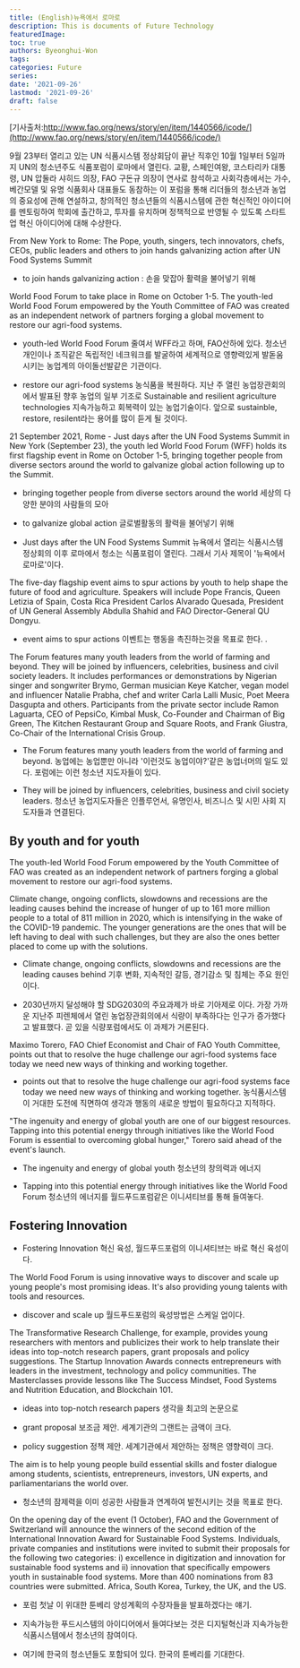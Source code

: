 ```yaml
---
title: (English)뉴욕에서 로마로
description: This is documents of Future Technology
featuredImage: 
toc: true
authors: Byeonghui-Won
tags:
categories: Future
series: 
date: '2021-09-26'
lastmod: '2021-09-26'
draft: false
---
```


[기사출처:http://www.fao.org/news/story/en/item/1440566/icode/](http://www.fao.org/news/story/en/item/1440566/icode/)

9월 23부터 열리고 있는 UN 식품시스템 정상회담이 끝난 직후인 10월 1일부터 5일까지 UN의 청소년주도 식품포럼이 로마에서 열린다. 교황, 스페인여왕, 코스타리카 대통령, UN 압둘라 샤히드 의장, FAO 구돈규 의장이 연사로 참석하고 사회각층에서는 가수, 베간모델 및 유명 식품회사 대표들도 동참하는 이 포럼을 통해 리더들의 청소년과 농업의 중요성에 관해 연설하고, 창의적인 청소년들의 식품시스템에 관한 혁신적인 아이디어를 멘토링하여 학회에 출간하고, 투자를 유치하며 정책적으로 반영될 수 있도록 스타트업 혁신 아이디어에 대해 수상한다. 

From New York to Rome: The Pope, youth, singers, tech innovators, chefs, CEOs, public leaders and others to join hands galvanizing action after UN Food Systems Summit

+ to join hands galvanizing action : 손을 맞잡아 활력을 불어넣기 위해

World Food Forum to take place in Rome on October 1-5. The youth-led World Food Forum empowered by the Youth Committee of FAO was created as an independent network of partners forging a global movement to restore our agri-food systems.

+ youth-led World Food Forum 줄여서 WFF라고 하며, FAO산하에 있다. 청소년개인이나 조직같은 독립적인 네크워크를 발굴하여 세계적으로 영향력있게 발돋움 시키는 농업계의 아이돌선발같은 기관이다. 

+ restore our agri-food systems  농식품을 복원하다. 지난 주 열린 농업장관회의에서 발표된 향후 농업의 일부 기조로 Sustainable and resilient agriculture technologies 지속가능하고 회복력이 있는 농업기술이다. 앞으로 sustainble, restore, resilent라는 용어를 많이 듣게 될 것이다. 

21 September 2021, Rome - Just days after the UN Food Systems Summit in New York (September 23), the youth led World Food Forum (WFF) holds its first flagship event in Rome on October 1-5, bringing together people from diverse sectors around the world to galvanize global action following up to the Summit.

+ bringing together people from diverse sectors around the world 세상의 다양한 분야의 사람들의 모아 

+ to galvanize global action 글로벌활동의 활력을 불어넣기 위해

+ Just days after the UN Food Systems Summit 뉴욕에서 열리는 식품시스템 정상회의 이후 로마에서 청소는 식품포럼이 열린다. 그래서 기사 제목이 '뉴욕에서 로마로'이다. 

The five-day flagship event aims to spur actions by youth to help shape the future of food and agriculture. Speakers will include Pope Francis, Queen Letizia of Spain, Costa Rica President Carlos Alvarado Quesada, President of UN General Assembly Abdulla Shahid and FAO Director-General QU Dongyu.

+ event aims to spur actions 이벤트는 행동을 촉진하는것을 목표로 한다. . 

The Forum features many youth leaders from the world of farming and beyond. They will be joined by influencers, celebrities, business and civil society leaders. It includes performances or demonstrations by Nigerian singer and songwriter Brymo, German musician Keye Katcher, vegan model and influencer Natalie Prabha, chef and writer Carla Lalli Music, Poet Meera Dasgupta and others. Participants from the private sector include Ramon Laguarta, CEO of PepsiCo, Kimbal Musk, Co-Founder and Chairman of Big Green, The Kitchen Restaurant Group and Square Roots, and Frank Giustra, Co-Chair of the International Crisis Group.

+ The Forum features many youth leaders from the world of farming and beyond. 농업에는 농업뿐만 아니라 '이런것도 농업이야?'같은 농업너머의 일도 있다. 포럼에는 이런 청소년 지도자들이 있다.

+ They will be joined by influencers, celebrities, business and civil society leaders. 청소년 농업지도자들은 인플루언서, 유명인사, 비즈니스 및 시민 사회 지도자들과 연결된다. 

## By youth and for youth

The youth-led World Food Forum empowered by the Youth Committee of FAO was created as an independent network of partners forging a global movement to restore our agri-food systems.

Climate change, ongoing conflicts, slowdowns and recessions are the leading causes behind the increase of hunger of up to 161 more million people to a total of 811 million in 2020, which is intensifying in the wake of the COVID-19 pandemic. The younger generations are the ones that will be left having to deal with such challenges, but they are also the ones better placed to come up with the solutions.

+ Climate change, ongoing conflicts, slowdowns and recessions are the leading causes behind 기후 변화, 지속적인 갈등, 경기감소 및 침체는 주요 원인이다.

+ 2030년까지 달성해야 할 SDG2030의 주요과제가 바로 기아제로 이다. 가장 가까운 지난주 피렌체에서 열린 농업장관회의에서 식량이 부족하다는 인구가 증가했다고 발표했다. 곧 있을 식량포럼에서도 이 과제가 거론된다. 

Maximo Torero, FAO Chief Economist and Chair of FAO Youth Committee, points out that to resolve the huge challenge our agri-food systems face today we need new ways of thinking and working together.

+ points out that to resolve the huge challenge our agri-food systems face today we need new ways of thinking and working together. 농식품시스템이 거대한 도전에 직면하여 생각과 행동의 새로운 방법이 필요하다고 지적하다. 

"The ingenuity and energy of global youth are one of our biggest resources. Tapping into this potential energy through initiatives like the World Food Forum is essential to overcoming global hunger," Torero said ahead of the event's launch.

+ The ingenuity and energy of global youth 청소년의 창의력과 에너지

+ Tapping into this potential energy through initiatives like the World Food Forum 청소년의 에너지를 월드푸드포럼같은 이니셔티브를 통해 들여놓다. 

## Fostering Innovation 

+ Fostering Innovation 혁신 육성, 월드푸드포럼의 이니셔티브는 바로 혁신 육성이다. 

The World Food Forum is using innovative ways to discover and scale up young people's most promising ideas. It's also providing young talents with tools and resources.

+ discover and scale up 월드푸드포럼의 육성방법은 스케일 업이다. 

The Transformative Research Challenge, for example, provides young researchers with mentors and publicizes their work to help translate their ideas into top-notch research papers, grant proposals and policy suggestions. The Startup Innovation Awards connects entrepreneurs with leaders in the investment, technology and policy communities. The Masterclasses provide lessons like The Success Mindset, Food Systems and Nutrition Education, and Blockchain 101.

+ ideas into top-notch research papers 생각을 최고의 논문으로 

+ grant proposal 보조금 제안. 세계기관의 그랜트는 금액이 크다.

+ policy suggestion 정책 제안. 세계기관에서 제안하는 정책은 영향력이 크다. 

The aim is to help young people build essential skills and foster dialogue among students, scientists, entrepreneurs, investors, UN experts, and parliamentarians the world over.

+ 청소년의 잠제력을 이미 성공한 사람들과 연계하여 발전시키는 것을 목표로 한다. 

On the opening day of the event (1 October), FAO and the Government of Switzerland will announce the winners of the second edition of the International Innovation Award for Sustainable Food Systems. Individuals, private companies and institutions were invited to submit their proposals for the following two categories: i) excellence in digitization and innovation for sustainable food systems and ii) innovation that specifically empowers youth in sustainable food systems. More than 400 nominations from 83 countries were submitted.  Africa, South Korea, Turkey, the UK, and the US.

+ 포럼 첫날 이 위대한 툰베리 양성계획의 수장자들을 발표하겠다는 얘기. 

+ 지속가능한 푸드시스템의 아이디어에서 들여다보는 것은 디지털혁신과 지속가능한 식품시스템에서 청소년의 참여이다. 

+ 여기에 한국의 청소년들도 포함되어 있다. 한국의 툰베리를 기대한다. 

